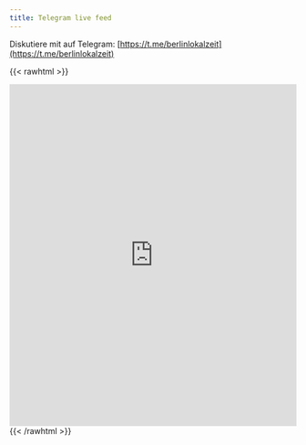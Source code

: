 ```yaml
---
title: Telegram live feed
---
```


Diskutiere mit auf Telegram: [https://t.me/berlinlokalzeit](https://t.me/berlinlokalzeit)

{{< rawhtml >}}
<iframe src="https://aporee.org/t/berlinlokalzeit/index.html" width="100%" height="600" style="overflow: hidden;border:0px"></iframe>
{{< /rawhtml >}}
